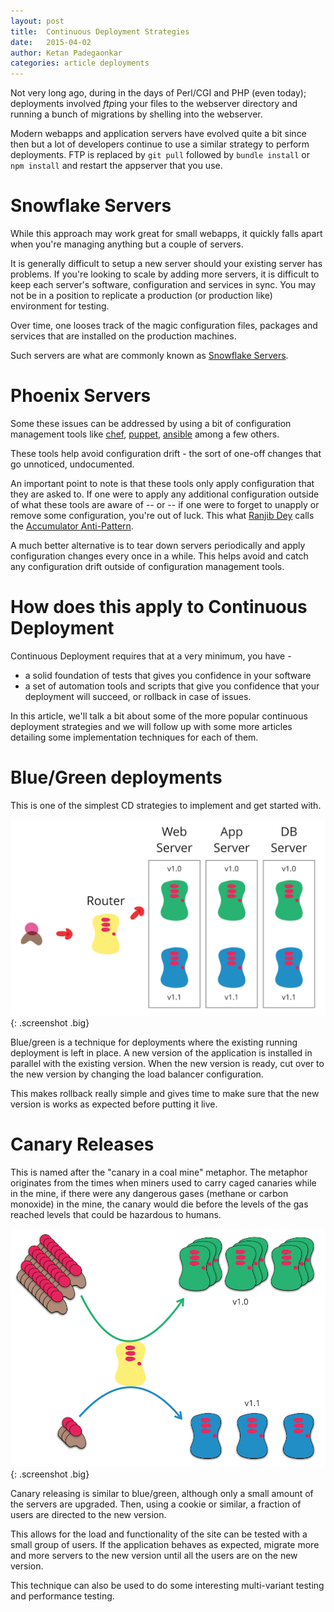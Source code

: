 ```yaml
---
layout: post
title:  Continuous Deployment Strategies
date:   2015-04-02
author: Ketan Padegaonkar
categories: article deployments
---
```


Not very long ago, during in the days of Perl/CGI and PHP (even today); deployments involved *ftp*ing your files to the webserver directory and running a bunch of migrations by shelling into the webserver.

Modern webapps and application servers have evolved quite a bit since then but a lot of developers continue to use a similar strategy to perform deployments. FTP is replaced by `git pull` followed by `bundle install` or `npm install` and restart the appserver that you use.

# Snowflake Servers

While this approach may work great for small webapps, it quickly falls apart when you're managing anything but a couple of servers.

It is generally difficult to setup a new server should your existing server has problems. If you're looking to scale by adding more servers, it is difficult to keep each server's software, configuration and services in sync. You may not be in a position to replicate a production (or production like) environment for testing.

Over time, one looses track of the magic configuration files, packages and services that are installed on the production machines.

Such servers are what are commonly known as [Snowflake Servers](http://martinfowler.com/bliki/SnowflakeServer.html).

# Phoenix Servers

Some these issues can be addressed by using a bit of configuration management tools like [chef](https://www.chef.io/), [puppet](https://puppetlabs.com/), [ansible](http://www.ansible.com/home) among a few others.

These tools help avoid configuration drift - the sort of one-off changes that go unnoticed, undocumented.

An important point to note is that these tools only apply configuration that they are asked to. If one were to apply any additional configuration outside of what these tools are aware of -- or -- if one were to forget to unapply or remove some configuration, you're out of luck. This what [Ranjib Dey](https://github.com/ranjib) calls the [Accumulator Anti-Pattern](http://server.dzone.com/articles/infrastructure-tooling-anti).

A much better alternative is to tear down servers periodically and apply configuration changes every once in a while. This helps avoid and catch any configuration drift outside of configuration management tools.

# How does this apply to Continuous Deployment

Continuous Deployment requires that at a very minimum, you have -
* a solid foundation of tests that gives you confidence in your software
* a set of automation tools and scripts that give you confidence that your deployment will succeed, or rollback in case of issues.

In this article, we'll talk a bit about some of the more popular continuous deployment strategies and we will follow up with some more articles detailing some implementation techniques for each of them.

# Blue/Green deployments

This is one of the simplest CD strategies to implement and get started with.

![blue green](/assets/images/screenshots/cd-strategies/blue-green.png){: .screenshot .big}

Blue/green is a technique for deployments where the existing running deployment is left in place. A new version of the application is installed in parallel with the existing version. When the new version is ready, cut over to the new version by changing the load balancer configuration.

This makes rollback really simple and gives time to make sure that the new version is works as expected before putting it live.

# Canary Releases

This is named after the "canary in a coal mine" metaphor. The metaphor originates from the times when miners used to carry caged canaries while in the mine, if there were any dangerous gases (methane or carbon monoxide) in the mine, the canary would die before the levels of the gas reached levels that could be hazardous to humans.

![canary releases](/assets/images/screenshots/cd-strategies/canary.png){: .screenshot .big}

Canary releasing is similar to blue/green, although only a small amount of the servers are upgraded. Then, using a cookie or similar, a fraction of users are directed to the new version.

This allows for the load and functionality of the site can be tested with a small group of users. If the application behaves as expected, migrate more and more servers to the new version until all the users are on the new version.

This technique can also be used to do some interesting multi-variant testing and performance testing.
